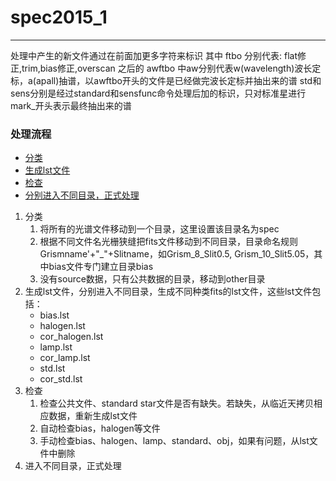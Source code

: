 # spec2015_1
***
处理中产生的新文件通过在前面加更多字符来标识
其中 ftbo 分别代表: flat修正,trim,bias修正,overscan
之后的 awftbo 中aw分别代表w(wavelength)波长定标，a(apall)抽谱，以awftbo开头的文件是已经做完波长定标并抽出来的谱
std和sens分别是经过standard和sensfunc命令处理后加的标识，只对标准星进行
mark_开头表示最终抽出来的谱
### 处理流程
* [分类](#分类)
* [生成lst文件](#genlst)
* [检查](#check)
* [分别进入不同目录，正式处理](#proc)


1. <span id="分类">分类</span>
    1. 将所有的光谱文件移动到一个目录，这里设置该目录名为spec
    2. 根据不同文件名光栅狭缝把fits文件移动到不同目录，目录命名规则Grismname'+"\_"+Slitname，如Grism_8_Slit0.5, Grism_10_Slit5.05，其中bias文件专门建立目录bias
    3. 没有source数据，只有公共数据的目录，移动到other目录
2. <span id="genlst"></span>生成lst文件，分别进入不同目录，生成不同种类fits的lst文件，这些lst文件包括：
    * bias.lst
    * halogen.lst
    * cor_halogen.lst
    * lamp.lst
    * cor_lamp.lst
    * std.lst
    * cor_std.lst
3. <span id="check">检查</span>
    1. 检查公共文件、standard star文件是否有缺失。若缺失，从临近天拷贝相应数据，重新生成lst文件
    2. 自动检查bias，halogen等文件
    3. 手动检查bias、halogen、lamp、standard、obj，如果有问题，从lst文件中删除
4. <span id="proc"></span>进入不同目录，正式处理
